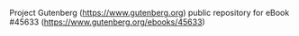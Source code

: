 Project Gutenberg (https://www.gutenberg.org) public repository for eBook #45633 (https://www.gutenberg.org/ebooks/45633)
